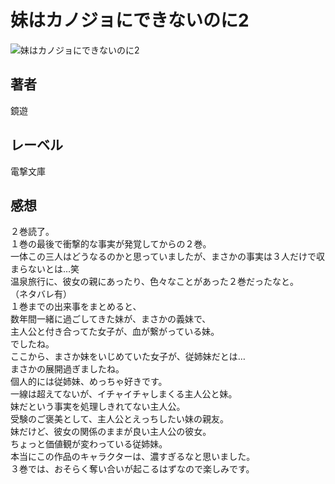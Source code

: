 # 妹はカノジョにできないのに2

![妹はカノジョにできないのに2](https://i.imgur.com/lk2eYZ9.png)

## 著者

鏡遊

## レーベル

電撃文庫

## 感想

２巻読了。  
１巻の最後で衝撃的な事実が発覚してからの２巻。  
一体この三人はどうなるのかと思っていましたが、まさかの事実は３人だけで収まらないとは…笑  
温泉旅行に、彼女の親にあったり、色々なことがあった２巻だったなと。  
（ネタバレ有）  
１巻までの出来事をまとめると、  
数年間一緒に過ごしてきた妹が、まさかの義妹で、  
主人公と付き合ってた女子が、血が繋がっている妹。  
でしたね。  
ここから、まさか妹をいじめていた女子が、従姉妹だとは…  
まさかの展開過ぎましたね。  
個人的には従姉妹、めっちゃ好きです。  
一線は超えてないが、イチャイチャしまくる主人公と妹。  
妹だという事実を処理しきれてない主人公。  
受験のご褒美として、主人公とえっちしたい妹の親友。  
妹だけど、彼女の関係のままが良い主人公の彼女。  
ちょっと価値観が変わっている従姉妹。  
本当にこの作品のキャラクターは、濃すぎるなと思いました。  
３巻では、おそらく奪い合いが起こるはずなので楽しみです。  

